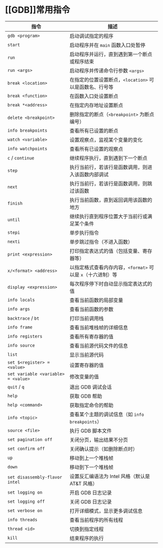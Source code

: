 # [[GDB]]常用指令


| 指令               | 描述                                                          |
|--------------------|---------------------------------------------------------------|
| `gdb <program>`     | 启动调试指定的程序                                           |
| `start`             | 启动程序并在 `main` 函数入口处暂停                            |
| `run`               | 启动程序并运行，直到遇到第一个断点或程序结束                |
| `run <args>`        | 启动程序并传递命令行参数 `<args>`                            |
| `break <location>`  | 在指定的位置设置断点，`<location>` 可以是函数名、行号等    |
| `break <function>`  | 在函数入口处设置断点                                         |
| `break *<address>`  | 在指定内存地址设置断点                                       |
| `delete <breakpoint>` | 删除指定的断点（`<breakpoint>` 为断点编号）                  |
| `info breakpoints`  | 查看所有已设置的断点                                         |
| `watch <variable>`  | 设置观察点，监视某个变量的变化                               |
| `info watchpoints`  | 查看所有已设置的观察点                                       |
| `c` / `continue`    | 继续程序执行，直到遇到下一个断点                             |
| `step`              | 执行当前行，若该行是函数调用，则进入该函数内部调试         |
| `next`              | 执行当前行，若该行是函数调用，则跳过该函数                   |
| `finish`            | 执行当前函数，直到返回调用该函数的地方                       |
| `until`             | 继续执行直到程序位置大于当前行或满足某个条件                |
| `stepi`             | 单步执行指令                                                  |
| `nexti`             | 单步跳过指令（不进入函数）                                   |
| `print <expression>`| 打印指定表达式的值（包括变量、寄存器等）                     |
| `x/<format> <address>` | 以指定格式查看内存内容，`<format>` 可以是 `x`（十六进制）等  |
| `display <expression>` | 每次程序停下时自动显示指定表达式的值                        |
| `info locals`       | 查看当前函数的局部变量                                       |
| `info args`         | 查看当前函数的参数                                           |
| `backtrace` / `bt`  | 打印当前调用栈                                               |
| `info frame`        | 查看当前堆栈帧的详细信息                                     |
| `info registers`    | 查看所有寄存器的值                                           |
| `info source`       | 查看当前源代码文件的信息                                     |
| `list`              | 显示当前源代码                                               |
| `set $<register> = <value>` | 设置寄存器的值                                        |
| `set variable <variable> = <value>` | 修改变量的值                                     |
| `quit` / `q`        | 退出 GDB 调试会话                                             |
| `help`              | 获取 GDB 帮助                                                 |
| `help <command>`    | 获取指定命令的帮助                                           |
| `info <topic>`      | 查看某个主题的调试信息（如 `info breakpoints`）               |
| `source <file>`     | 执行 GDB 脚本文件                                             |
| `set pagination off`| 关闭分页，输出结果不分页                                     |
| `set confirm off`   | 关闭确认提示（如删除断点时）                                 |
| `up`                | 移动到上一个堆栈帧                                           |
| `down`              | 移动到下一个堆栈帧                                           |
| `set disassembly-flavor intel` | 设置反汇编语法为 Intel 风格（默认是 AT&T 风格） |
| `set logging on`    | 开启 GDB 日志记录                                             |
| `set logging off`   | 关闭 GDB 日志记录                                             |
| `set verbose on`    | 打开详细模式，显示更多调试信息                               |
| `info threads`      | 查看当前程序的所有线程                                       |
| `thread <id>`       | 切换到指定线程                                               |
| `kill`              | 结束程序的执行                                               |
